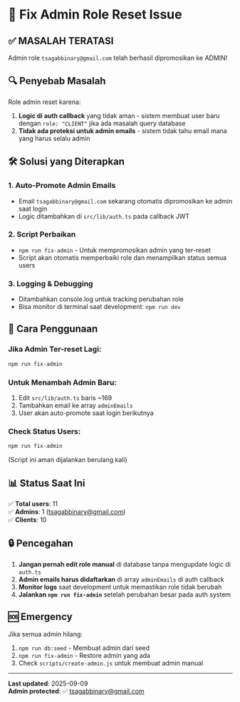 # 🔑 Fix Admin Role Reset Issue

## ✅ **MASALAH TERATASI**

Admin role `tsagabbinary@gmail.com` telah berhasil dipromosikan ke ADMIN!

## 🔍 **Penyebab Masalah**

Role admin reset karena:
1. **Logic di auth callback** yang tidak aman - sistem membuat user baru dengan `role: "CLIENT"` jika ada masalah query database
2. **Tidak ada proteksi untuk admin emails** - sistem tidak tahu email mana yang harus selalu admin

## 🛠️ **Solusi yang Diterapkan**

### 1. **Auto-Promote Admin Emails**
- Email `tsagabbinary@gmail.com` sekarang otomatis dipromosikan ke admin saat login
- Logic ditambahkan di `src/lib/auth.ts` pada callback JWT

### 2. **Script Perbaikan**
- `npm run fix-admin` - Untuk mempromosikan admin yang ter-reset
- Script akan otomatis memperbaiki role dan menampilkan status semua users

### 3. **Logging & Debugging**
- Ditambahkan console.log untuk tracking perubahan role
- Bisa monitor di terminal saat development: `npm run dev`

## 🚀 **Cara Penggunaan**

### **Jika Admin Ter-reset Lagi:**
```bash
npm run fix-admin
```

### **Untuk Menambah Admin Baru:**
1. Edit `src/lib/auth.ts` baris ~169
2. Tambahkan email ke array `adminEmails`
3. User akan auto-promote saat login berikutnya

### **Check Status Users:**
```bash
npm run fix-admin
```
(Script ini aman dijalankan berulang kali)

## 📊 **Status Saat Ini**

✅ **Total users**: 11  
✅ **Admins**: 1 (tsagabbinary@gmail.com)  
✅ **Clients**: 10  

## 🔒 **Pencegahan**

1. **Jangan pernah edit role manual** di database tanpa mengupdate logic di `auth.ts`
2. **Admin emails harus didaftarkan** di array `adminEmails` di auth callback
3. **Monitor logs** saat development untuk memastikan role tidak berubah
4. **Jalankan `npm run fix-admin`** setelah perubahan besar pada auth system

## 🆘 **Emergency**

Jika semua admin hilang:
1. `npm run db:seed` - Membuat admin dari seed
2. `npm run fix-admin` - Restore admin yang ada
3. Check `scripts/create-admin.js` untuk membuat admin manual

---

**Last updated**: 2025-09-09  
**Admin protected**: ✅ tsagabbinary@gmail.com
